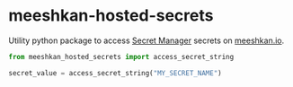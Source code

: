 # meeshkan-hosted-secrets
Utility python package to access [Secret Manager](https://cloud.google.com/secret-manager/docs) secrets on [meeshkan.io](https://meeshkan.io).

```python
from meeshkan_hosted_secrets import access_secret_string

secret_value = access_secret_string("MY_SECRET_NAME")
```
